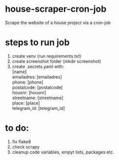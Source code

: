 # house-scraper-cron-job
Scrape the website of a house project via a cron-job


# steps to run job
1. create venv (run requirements.txt)
2. create screenshot folder (mkdir screenshot)
3. create .secrets.yaml with:  
        [name]  
        emailadres: [emailadres]  
        phone: [phone]  
        postalcode: [postalcode]  
        housnr: [housnr]  
        streetname: [streetname]  
        place: [place]  
        telegram_id: [telegram_id]

# to do:
1. fix flake8
2. check scrapy
3. cleanup code variables, empyt lists, packages etc.